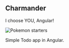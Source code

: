 ## Charmander

I choose YOU, Angular!

![Pokemon starters](https://i.imgur.com/j01ttSl.png)

Simple Todo app in Angular.
